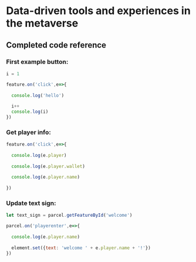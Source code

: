 # Data-driven tools and experiences in the metaverse



## Completed code reference

### First example button:
```js
i = 1

feature.on('click',e=>{
  
  console.log('hello')
  
  i++
  console.log(i)
})
```


### Get player info:
```js
feature.on('click',e=>{
  
  console.log(e.player)
  
  console.log(e.player.wallet)
  
  console.log(e.player.name)
  
})
```


### Update text sign:
```js
let text_sign = parcel.getFeatureById('welcome')

parcel.on('playerenter',e=>{
  
  console.log(e.player.name)
  
  element.set({text: 'welcome ' + e.player.name + '!'})
})
```

